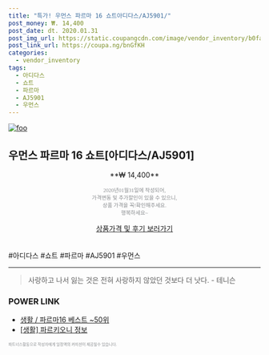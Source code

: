 ```yaml
--- 
title: "특가! 우먼스 파르마 16 쇼트아디다스/AJ5901/" 
post_money: ₩. 14,400 
post_date: dt. 2020.01.31 
post_img_url: https://static.coupangcdn.com/image/vendor_inventory/b0fa/f56820713a2b614990eadee92cea118894d41ff5b339e80e7c2966542ee5.jpg 
post_link_url: https://coupa.ng/bnGfKH 
categories: 
  - vendor_inventory 
tags: 
  - 아디다스 
  - 쇼트 
  - 파르마 
  - AJ5901 
  - 우먼스 
--- 
```

[![foo](https://static.coupangcdn.com/image/vendor_inventory/b0fa/f56820713a2b614990eadee92cea118894d41ff5b339e80e7c2966542ee5.jpg)](https://coupa.ng/bnGfKH) 

## 우먼스 파르마 16 쇼트[아디다스/AJ5901] 
<p style="text-align: center;">**₩ 14,400**</p> 
<p style="text-align: center;"><span style="color: #898c8f; font-family: Georgia,Times,serif; font-size: 0.75em;">2020년01월31일에 작성되어, <br>가격변동 및 추가할인이 있을 수 있으니,<br> 상품 가격을 꼭!확인해주세요.<br>행복하세요~</span> 
</p>	 
<div markdown="0" style="text-align: center;"><a href="https://coupa.ng/bnGfKH" class="btn btn--success">상품가격 및 후기 보러가기</a></div> 
<br><br> 
  #아디다스 #쇼트 #파르마 #AJ5901 #우먼스 
<hr> 

> 사랑하고 나서 잃는 것은 전혀 사랑하지 않았던 것보다 더 낫다. - 테니슨 


### POWER LINK

* <a href="https://blog.naver.com/santokki14/221790885019" target="_blank">생활 / 파르마16 베스트 ~50위</a>
* <a href="https://blog.naver.com/fasyy4321/221765343667" target="_blank"> [생활] 파르키오니 정보 </a>

<span style="color: #898c8f; font-family: Georgia,Times,serif; font-size: 0.55em;">파트너스활동으로 작성자에게 일정액의 커미션이 제공될수 있습니다.</span> 

